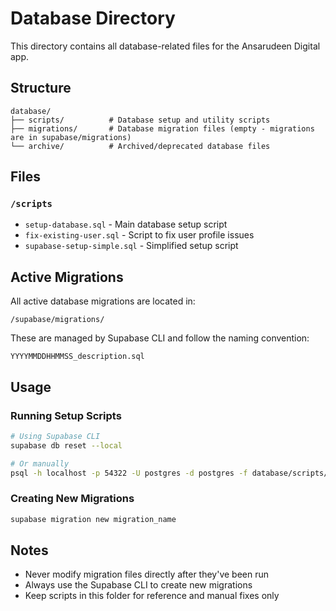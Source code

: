 # Database Directory

This directory contains all database-related files for the Ansarudeen Digital app.

## Structure

```
database/
├── scripts/          # Database setup and utility scripts
├── migrations/       # Database migration files (empty - migrations are in supabase/migrations)
└── archive/          # Archived/deprecated database files
```

## Files

### `/scripts`
- `setup-database.sql` - Main database setup script
- `fix-existing-user.sql` - Script to fix user profile issues
- `supabase-setup-simple.sql` - Simplified setup script

## Active Migrations

All active database migrations are located in:
```
/supabase/migrations/
```

These are managed by Supabase CLI and follow the naming convention:
```
YYYYMMDDHHMMSS_description.sql
```

## Usage

### Running Setup Scripts
```bash
# Using Supabase CLI
supabase db reset --local

# Or manually
psql -h localhost -p 54322 -U postgres -d postgres -f database/scripts/setup-database.sql
```

### Creating New Migrations
```bash
supabase migration new migration_name
```

## Notes
- Never modify migration files directly after they've been run
- Always use the Supabase CLI to create new migrations
- Keep scripts in this folder for reference and manual fixes only

